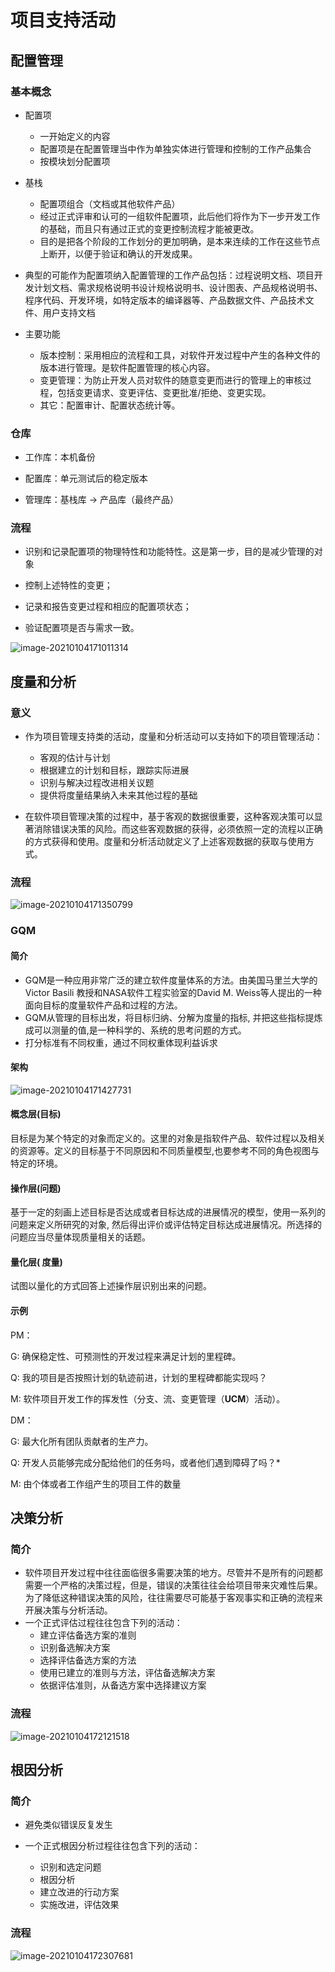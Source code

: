 # 项目支持活动

## 配置管理

### 基本概念

+ 配置项
  + 一开始定义的内容
  + 配置项是在配置管理当中作为单独实体进行管理和控制的工作产品集合
  + 按模块划分配置项
+ 基栈
  + 配置项组合（文档或其他软件产品）
  + 经过正式评审和认可的一组软件配置项，此后他们将作为下一步开发工作的基础，而且只有通过正式的变更控制流程才能被更改。
  + 目的是把各个阶段的工作划分的更加明确，是本来连续的工作在这些节点上断开，以便于验证和确认的开发成果。

+ 典型的可能作为配置项纳入配置管理的工作产品包括：过程说明文档、项目开发计划文档、需求规格说明书设计规格说明书、设计图表、产品规格说明书、程序代码、开发环境，如特定版本的编译器等、产品数据文件、产品技术文件、用户支持文档
+ 主要功能
  + 版本控制：采用相应的流程和工具，对软件开发过程中产生的各种文件的版本进行管理。是软件配置管理的核心内容。
  + 变更管理：为防止开发人员对软件的随意变更而进行的管理上的审核过程，包括变更请求、变更评估、变更批准/拒绝、变更实现。
  + 其它：配置审计、配置状态统计等。

### 仓库

+ 工作库：本机备份

+ 配置库：单元测试后的稳定版本

+ 管理库：基栈库 -> 产品库（最终产品）

### 流程

+ 识别和记录配置项的物理特性和功能特性。这是第一步，目的是减少管理的对象

+ 控制上述特性的变更；

+ 记录和报告变更过程和相应的配置项状态；

+ 验证配置项是否与需求一致。

![image-20210104171011314](assets/image-20210104171011314.png)

## 度量和分析

### 意义

+ 作为项目管理支持类的活动，度量和分析活动可以支持如下的项目管理活动：
  + 客观的估计与计划
  + 根据建立的计划和目标，跟踪实际进展
  + 识别与解决过程改进相关议题
  + 提供将度量结果纳入未来其他过程的基础

+ 在软件项目管理决策的过程中，基于客观的数据很重要，这种客观决策可以显著消除错误决策的风险。而这些客观数据的获得，必须依照一定的流程以正确的方式获得和使用。度量和分析活动就定义了上述客观数据的获取与使用方式。

### 流程

![image-20210104171350799](assets/image-20210104171350799.png)

### GQM

#### 简介

+ GQM是一种应用非常广泛的建立软件度量体系的方法。由美国马里兰大学的Victor Basili 教授和NASA软件工程实验室的David M. Weiss等人提出的一种面向目标的度量软件产品和过程的方法。
+ GQM从管理的目标出发，将目标归纳、分解为度量的指标, 并把这些指标提炼成可以测量的值,是一种科学的、系统的思考问题的方式。
+ 打分标准有不同权重，通过不同权重体现利益诉求

#### 架构

![image-20210104171427731](assets/image-20210104171427731.png)

#### 概念层(目标)

目标是为某个特定的对象而定义的。这里的对象是指软件产品、软件过程以及相关的资源等。定义的目标基于不同原因和不同质量模型,也要参考不同的角色视图与特定的环境。

#### 操作层(问题)

基于一定的刻画上述目标是否达成或者目标达成的进展情况的模型，使用一系列的问题来定义所研究的对象, 然后得出评价或评估特定目标达成进展情况。所选择的问题应当尽量体现质量相关的话题。

#### 量化层( 度量)

试图以量化的方式回答上述操作层识别出来的问题。

#### 示例

PM：

G: 确保稳定性、可预测性的开发过程来满足计划的里程碑。

Q: 我的项目是否按照计划的轨迹前进，计划的里程碑都能实现吗？

M: 软件项目开发工作的挥发性（分支、流、变更管理（**UCM**）活动）。

DM：

G: 最大化所有团队贡献者的生产力。

Q: 开发人员能够完成分配给他们的任务吗，或者他们遇到障碍了吗？*

M: 由个体或者工作组产生的项目工件的数量

## 决策分析

### 简介

+ 软件项目开发过程中往往面临很多需要决策的地方。尽管并不是所有的问题都需要一个严格的决策过程，但是，错误的决策往往会给项目带来灾难性后果。为了降低这种错误决策的风险，往往需要尽可能基于客观事实和正确的流程来开展决策与分析活动。
+ 一个正式评估过程往往包含下列的活动：
  + 建立评估备选方案的准则
  + 识别备选解决方案
  + 选择评估备选方案的方法
  + 使用已建立的准则与方法，评估备选解决方案
  + 依据评估准则，从备选方案中选择建议方案

### 流程

![image-20210104172121518](assets/image-20210104172121518.png)

## 根因分析

### 简介

+ 避免类似错误反复发生

+ 一个正式根因分析过程往往包含下列的活动：
  + 识别和选定问题
  + 根因分析
  + 建立改进的行动方案
  + 实施改进，评估效果

### 流程

![image-20210104172307681](assets/image-20210104172307681.png)